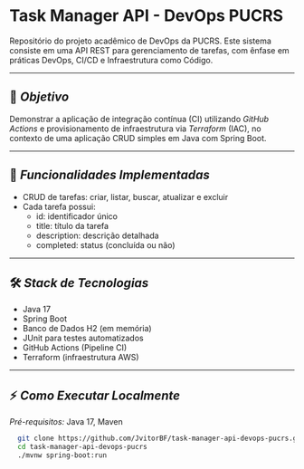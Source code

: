 # Task Manager API - DevOps PUCRS

Repositório do projeto acadêmico de DevOps da PUCRS. Este sistema consiste em uma API REST para gerenciamento de tarefas, com ênfase em práticas DevOps, CI/CD e Infraestrutura como Código.

---

## 🎯 *Objetivo*

Demonstrar a aplicação de integração contínua (CI) utilizando *GitHub Actions* e provisionamento de infraestrutura via *Terraform* (IAC), no contexto de uma aplicação CRUD simples em Java com Spring Boot.

---

## 🚀 *Funcionalidades Implementadas*

- CRUD de tarefas: criar, listar, buscar, atualizar e excluir
- Cada tarefa possui:
    - id: identificador único
    - title: título da tarefa
    - description: descrição detalhada
    - completed: status (concluída ou não)

---

## 🛠 *Stack de Tecnologias*

- Java 17
- Spring Boot
- Banco de Dados H2 (em memória)
- JUnit para testes automatizados
- GitHub Actions (Pipeline CI)
- Terraform (infraestrutura AWS)

---

## ⚡ *Como Executar Localmente*

*Pré-requisitos:* Java 17, Maven

```bash
  git clone https://github.com/JvitorBF/task-manager-api-devops-pucrs.git
  cd task-manager-api-devops-pucrs
  ./mvnw spring-boot:run